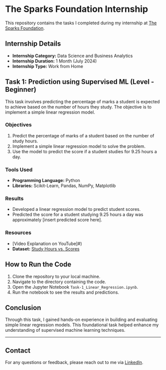 # The Sparks Foundation Internship

This repository contains the tasks I completed during my internship at [The Sparks Foundation](https://www.thesparksfoundationsingapore.org/).

## Internship Details

- **Internship Category:** Data Science and Business Analytics
- **Internship Duration:** 1 Month (July 2024)
- **Internship Type:** Work from Home

## Task 1: Prediction using Supervised ML (Level - Beginner)

This task involves predicting the percentage of marks a student is expected to achieve based on the number of hours they study. The objective is to implement a simple linear regression model.

### Objectives

1. Predict the percentage of marks of a student based on the number of study hours.
2. Implement a simple linear regression model to solve the problem.
3. Use the model to predict the score if a student studies for 9.25 hours a day.

### Tools Used

- **Programming Language:** Python
- **Libraries:** Scikit-Learn, Pandas, NumPy, Matplotlib

### Results

- Developed a linear regression model to predict student scores.
- Predicted the score for a student studying 9.25 hours a day was approximately [insert predicted score here].

### Resources


- [Video Explanation on YouTube]#)
- **Dataset:** [Study Hours vs. Scores](http://bit.ly/w)

## How to Run the Code

1. Clone the repository to your local machine.
2. Navigate to the directory containing the code.
3. Open the Jupyter Notebook `Task-1_Linear_Regression.ipynb`.
4. Run the notebook to see the results and predictions.

## Conclusion

Through this task, I gained hands-on experience in building and evaluating simple linear regression models. This foundational task helped enhance my understanding of supervised machine learning techniques.

---

## Contact

For any questions or feedback, please reach out to me via [LinkedIn]([https://www.linkedin.com/in/pranjal-chaurasia](https://www.linkedin.com/in/pranjal-chaurasia-9187262ba/)).

